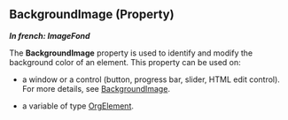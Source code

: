 
## BackgroundImage (Property)

***In french: ImageFond***
	



<a name="XUse"></a>
<a name="Use"></a>
<a name="description"></a>
The **BackgroundImage** property is used to identify and modify the background color of an element. This property can be used on:

- a window or a control (button, progress bar, slider, HTML edit control). For more details, see [BackgroundImage](../Proprietes/2510056.md).

- a variable of type [OrgElement](../WDLang1/1000019713.md).




